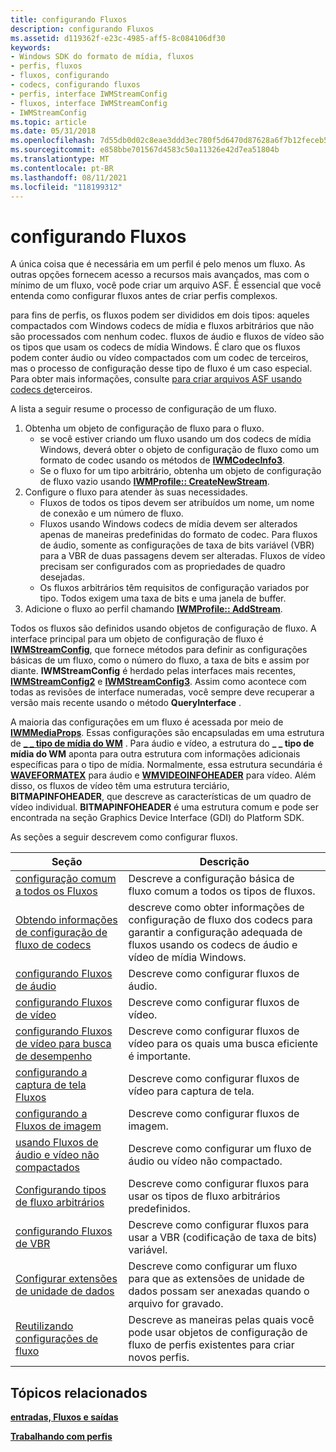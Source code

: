 ```yaml
---
title: configurando Fluxos
description: configurando Fluxos
ms.assetid: d119362f-e23c-4985-aff5-8c084106df30
keywords:
- Windows SDK do formato de mídia, fluxos
- perfis, fluxos
- fluxos, configurando
- codecs, configurando fluxos
- perfis, interface IWMStreamConfig
- fluxos, interface IWMStreamConfig
- IWMStreamConfig
ms.topic: article
ms.date: 05/31/2018
ms.openlocfilehash: 7d55db0d02c8eae3ddd3ec780f5d6470d87628a6f7b12feceb5faa413b2e4546
ms.sourcegitcommit: e858bbe701567d4583c50a11326e42d7ea51804b
ms.translationtype: MT
ms.contentlocale: pt-BR
ms.lasthandoff: 08/11/2021
ms.locfileid: "118199312"
---
```

# <a name="configuring-streams"></a>configurando Fluxos

A única coisa que é necessária em um perfil é pelo menos um fluxo. As outras opções fornecem acesso a recursos mais avançados, mas com o mínimo de um fluxo, você pode criar um arquivo ASF. É essencial que você entenda como configurar fluxos antes de criar perfis complexos.

para fins de perfis, os fluxos podem ser divididos em dois tipos: aqueles compactados com Windows codecs de mídia e fluxos arbitrários que não são processados com nenhum codec. fluxos de áudio e fluxos de vídeo são os tipos que usam os codecs de mídia Windows. É claro que os fluxos podem conter áudio ou vídeo compactados com um codec de terceiros, mas o processo de configuração desse tipo de fluxo é um caso especial. Para obter mais informações, consulte [para criar arquivos ASF usando codecs de](to-create-asf-files-using-third-party-codecs.md)terceiros.

A lista a seguir resume o processo de configuração de um fluxo.

1.  Obtenha um objeto de configuração de fluxo para o fluxo.
    -   se você estiver criando um fluxo usando um dos codecs de mídia Windows, deverá obter o objeto de configuração de fluxo como um formato de codec usando os métodos de [**IWMCodecInfo3**](/previous-versions/windows/desktop/api/wmsdkidl/nn-wmsdkidl-iwmcodecinfo3).
    -   Se o fluxo for um tipo arbitrário, obtenha um objeto de configuração de fluxo vazio usando [**IWMProfile:: CreateNewStream**](/previous-versions/windows/desktop/api/Wmsdkidl/nf-wmsdkidl-iwmprofile-createnewstream).
2.  Configure o fluxo para atender às suas necessidades.
    -   Fluxos de todos os tipos devem ser atribuídos um nome, um nome de conexão e um número de fluxo.
    -   Fluxos usando Windows codecs de mídia devem ser alterados apenas de maneiras predefinidas do formato de codec. Para fluxos de áudio, somente as configurações de taxa de bits variável (VBR) para a VBR de duas passagens devem ser alteradas. Fluxos de vídeo precisam ser configurados com as propriedades de quadro desejadas.
    -   Os fluxos arbitrários têm requisitos de configuração variados por tipo. Todos exigem uma taxa de bits e uma janela de buffer.
3.  Adicione o fluxo ao perfil chamando [**IWMProfile:: AddStream**](/previous-versions/windows/desktop/api/Wmsdkidl/nf-wmsdkidl-iwmprofile-addstream).

Todos os fluxos são definidos usando objetos de configuração de fluxo. A interface principal para um objeto de configuração de fluxo é [**IWMStreamConfig**](/previous-versions/windows/desktop/api/wmsdkidl/nn-wmsdkidl-iwmstreamconfig), que fornece métodos para definir as configurações básicas de um fluxo, como o número do fluxo, a taxa de bits e assim por diante. **IWMStreamConfig** é herdado pelas interfaces mais recentes, [**IWMStreamConfig2**](/previous-versions/windows/desktop/api/wmsdkidl/nn-wmsdkidl-iwmstreamconfig2) e [**IWMStreamConfig3**](/previous-versions/windows/desktop/api/wmsdkidl/nn-wmsdkidl-iwmstreamconfig3). Assim como acontece com todas as revisões de interface numeradas, você sempre deve recuperar a versão mais recente usando o método **QueryInterface** .

A maioria das configurações em um fluxo é acessada por meio de [**IWMMediaProps**](/previous-versions/windows/desktop/api/wmsdkidl/nn-wmsdkidl-iwmmediaprops). Essas configurações são encapsuladas em uma estrutura de [**\_ \_ tipo de mídia do WM**](/previous-versions/windows/desktop/api/wmsdkidl/ns-wmsdkidl-wm_media_type) . Para áudio e vídeo, a estrutura do **\_ \_ tipo de mídia do WM** aponta para outra estrutura com informações adicionais específicas para o tipo de mídia. Normalmente, essa estrutura secundária é [**WAVEFORMATEX**](/previous-versions/windows/desktop/legacy/dd757720(v=vs.85)) para áudio e [**WMVIDEOINFOHEADER**](/previous-versions/windows/desktop/api/wmsdkidl/ns-wmsdkidl-wmvideoinfoheader) para vídeo. Além disso, os fluxos de vídeo têm uma estrutura terciário, **BITMAPINFOHEADER**, que descreve as características de um quadro de vídeo individual. **BITMAPINFOHEADER** é uma estrutura comum e pode ser encontrada na seção Graphics Device Interface (GDI) do Platform SDK.

As seções a seguir descrevem como configurar fluxos.



| Seção                                                                                                          | Descrição                                                                                                                                                     |
|------------------------------------------------------------------------------------------------------------------|-----------------------------------------------------------------------------------------------------------------------------------------------------------------|
| [configuração comum a todos os Fluxos](configuration-common-to-all-streams.md)                                   | Descreve a configuração básica de fluxo comum a todos os tipos de fluxos.                                                                                        |
| [Obtendo informações de configuração de fluxo de codecs](getting-stream-configuration-information-from-codecs.md) | descreve como obter informações de configuração de fluxo dos codecs para garantir a configuração adequada de fluxos usando os codecs de áudio e vídeo de mídia Windows. |
| [configurando Fluxos de áudio](configuring-audio-streams.md)                                                       | Descreve como configurar fluxos de áudio.                                                                                                                       |
| [configurando Fluxos de vídeo](configuring-video-streams.md)                                                       | Descreve como configurar fluxos de vídeo.                                                                                                                       |
| [configurando Fluxos de vídeo para busca de desempenho](configuring-video-streams-for-seeking-performance.md)       | Descreve como configurar fluxos de vídeo para os quais uma busca eficiente é importante.                                                                              |
| [configurando a captura de tela Fluxos](configuring-screen-capture-streams.md)                                     | Descreve como configurar fluxos de vídeo para captura de tela.                                                                                                    |
| [configurando a Fluxos de imagem](configuring-image-streams.md)                                                       | Descreve como configurar fluxos de imagem.                                                                                                                       |
| [usando Fluxos de áudio e vídeo não compactados](using-uncompressed-audio-and-video-streams.md)                     | Descreve como configurar um fluxo de áudio ou vídeo não compactado.                                                                                                  |
| [Configurando tipos de fluxo arbitrários](configuring-arbitrary-stream-types.md)                                     | Descreve como configurar fluxos para usar os tipos de fluxo arbitrários predefinidos.                                                                                |
| [configurando Fluxos de VBR](configuring-vbr-streams.md)                                                           | Descreve como configurar fluxos para usar a VBR (codificação de taxa de bits) variável.                                                                                     |
| [Configurar extensões de unidade de dados](configuring-data-unit-extensions.md)                                         | Descreve como configurar um fluxo para que as extensões de unidade de dados possam ser anexadas quando o arquivo for gravado.                                                      |
| [Reutilizando configurações de fluxo](reusing-stream-configurations.md)                                               | Descreve as maneiras pelas quais você pode usar objetos de configuração de fluxo de perfis existentes para criar novos perfis.                                               |



 

## <a name="related-topics"></a>Tópicos relacionados

<dl> <dt>

[**entradas, Fluxos e saídas**](inputs-streams-and-outputs.md)
</dt> <dt>

[**Trabalhando com perfis**](working-with-profiles.md)
</dt> </dl>

 

 